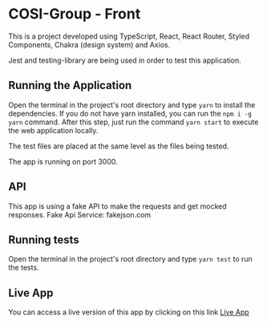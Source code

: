 # COSI-Group - Front

This is a project developed using TypeScript, React, React Router, Styled Components, Chakra (design system) and Axios.

Jest and testing-library are being used in order to test this application.

## Running the Application

Open the terminal in the project's root directory and type `yarn` to install the dependencies. If you do not have yarn installed, you can run the `npm i -g yarn` command. After this step, just run the command `yarn start` to execute the web application locally.

The test files are placed at the same level as the files being tested.

The app is running on port 3000.

## API

This app is using a fake API to make the requests and get mocked responses. Fake Api Service: fakejson.com

## Running tests

Open the terminal in the project's root directory and type `yarn test` to run the tests.

## Live App

You can access a live version of this app by clicking on this link [Live App](http://cosi-exercise-front.s3-website-us-west-2.amazonaws.com/)
